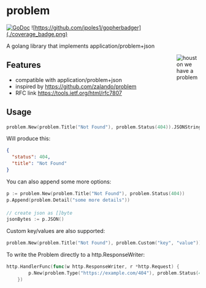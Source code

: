 # problem

[![GoDoc](https://godoc.org/github.com/mschneider82/problem?status.svg)](https://godoc.org/github.com/mschneider82/problem)
![https://github.com/jpoles1/gopherbadger](./coverage_badge.png)

A golang library that implements application/problem+json

<img align="right" width="60px" title="houston we have a problem" src="https://raw.githubusercontent.com/egonelbre/gophers/master/.thumb/vector/science/rocket.png">

## Features

* compatible with application/problem+json
* inspired by https://github.com/zalando/problem
* RFC link https://tools.ietf.org/html/rfc7807

## Usage

```go
problem.New(problem.Title("Not Found"), problem.Status(404)).JSONString()
```

Will produce this:

```json
{
  "status": 404,
  "title": "Not Found"
}
```

You can also append some more options:

```go
p := problem.New(problem.Title("Not Found"), problem.Status(404))
p.Append(problem.Detail("some more details"))

// create json as []byte
jsonBytes := p.JSON()
```

Custom key/values are also supported:

```go
problem.New(problem.Title("Not Found"), problem.Custom("key", "value"))
```

To write the Problem directly to a http.ResponseWriter:

```go
http.HandlerFunc(func(w http.ResponseWriter, r *http.Request) {
		p.New(problem.Type("https://example.com/404"), problem.Status(404)).ToWriter(w)
	})
```